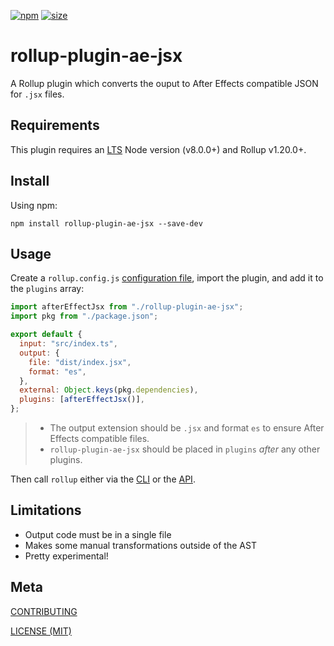 [npm]: https://img.shields.io/npm/v/rollup-plugin-ae-jsx
[npm-url]: https://www.npmjs.com/package/rollup-plugin-ae-jsx
[size]: https://packagephobia.now.sh/badge?p=rollup-plugin-ae-jsx
[size-url]: https://packagephobia.now.sh/result?prollup-plugin-ae-jsx

[![npm][npm]][npm-url]
[![size][size]][size-url]

# rollup-plugin-ae-jsx

A Rollup plugin which converts the ouput to After Effects compatible JSON for `.jsx` files.

## Requirements

This plugin requires an [LTS](https://github.com/nodejs/Release) Node version (v8.0.0+) and Rollup v1.20.0+.

## Install

Using npm:

```console
npm install rollup-plugin-ae-jsx --save-dev
```

## Usage

Create a `rollup.config.js` [configuration file](https://www.rollupjs.org/guide/en/#configuration-files), import the plugin, and add it to the `plugins` array:

```js
import afterEffectJsx from "./rollup-plugin-ae-jsx";
import pkg from "./package.json";

export default {
  input: "src/index.ts",
  output: {
    file: "dist/index.jsx",
    format: "es",
  },
  external: Object.keys(pkg.dependencies),
  plugins: [afterEffectJsx()],
};
```

> - The output extension should be `.jsx` and format `es` to ensure After Effects compatible files.
> - `rollup-plugin-ae-jsx` should be placed in `plugins` _after_ any other plugins.

Then call `rollup` either via the [CLI](https://www.rollupjs.org/guide/en/#command-line-reference) or the [API](https://www.rollupjs.org/guide/en/#javascript-api).

## Limitations

- Output code must be in a single file
- Makes some manual transformations outside of the AST
- Pretty experimental!

## Meta

[CONTRIBUTING](/.github/CONTRIBUTING.md)

[LICENSE (MIT)](/LICENSE)
